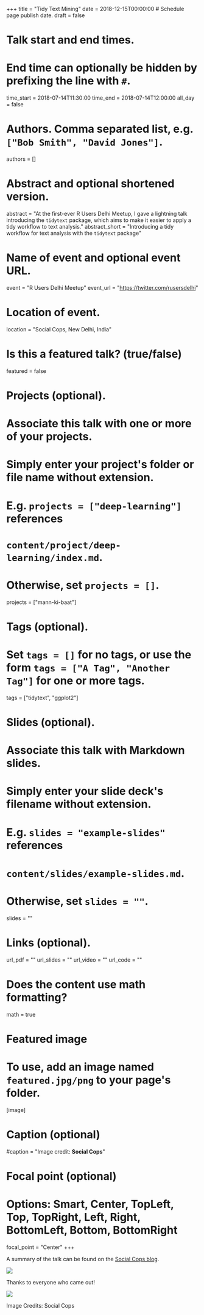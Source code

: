 +++
title = "Tidy Text Mining"
date = 2018-12-15T00:00:00  # Schedule page publish date.
draft = false

# Talk start and end times.
#   End time can optionally be hidden by prefixing the line with `#`.
time_start = 2018-07-14T11:30:00
time_end = 2018-07-14T12:00:00
all_day = false

# Authors. Comma separated list, e.g. `["Bob Smith", "David Jones"]`.
authors = []

# Abstract and optional shortened version.
abstract = "At the first-ever R Users Delhi Meetup, I gave a lightning talk introducing the `tidytext` package, which aims to make it easier to apply a tidy workflow to text analysis."
abstract_short = "Introducing a tidy workflow for text analysis with the `tidytext` package"

# Name of event and optional event URL.
event = "R Users Delhi Meetup"
event_url = "https://twitter.com/rusersdelhi"

# Location of event.
location = "Social Cops, New Delhi, India"

# Is this a featured talk? (true/false)
featured = false

# Projects (optional).
#   Associate this talk with one or more of your projects.
#   Simply enter your project's folder or file name without extension.
#   E.g. `projects = ["deep-learning"]` references 
#   `content/project/deep-learning/index.md`.
#   Otherwise, set `projects = []`.
projects = ["mann-ki-baat"]

# Tags (optional).
#   Set `tags = []` for no tags, or use the form `tags = ["A Tag", "Another Tag"]` for one or more tags.
tags = ["tidytext", "ggplot2"]

# Slides (optional).
#   Associate this talk with Markdown slides.
#   Simply enter your slide deck's filename without extension.
#   E.g. `slides = "example-slides"` references 
#   `content/slides/example-slides.md`.
#   Otherwise, set `slides = ""`.
slides = ""

# Links (optional).
url_pdf = ""
url_slides = ""
url_video = ""
url_code = ""


# Does the content use math formatting?
math = true

# Featured image
# To use, add an image named `featured.jpg/png` to your page's folder. 
[image]
  # Caption (optional)
  #caption = "Image credit: **Social Cops**"

  # Focal point (optional)
  # Options: Smart, Center, TopLeft, Top, TopRight, Left, Right, BottomLeft, Bottom, BottomRight
  focal_point = "Center"
+++

A summary of the talk can be found on the [Social Cops blog](https://blog.socialcops.com/technology/data-science/introduction-tidytext-mining/).

![](tidytext.jpg)

Thanks to everyone who came out!

![](ruser1.jpg)

Image Credits: Social Cops
